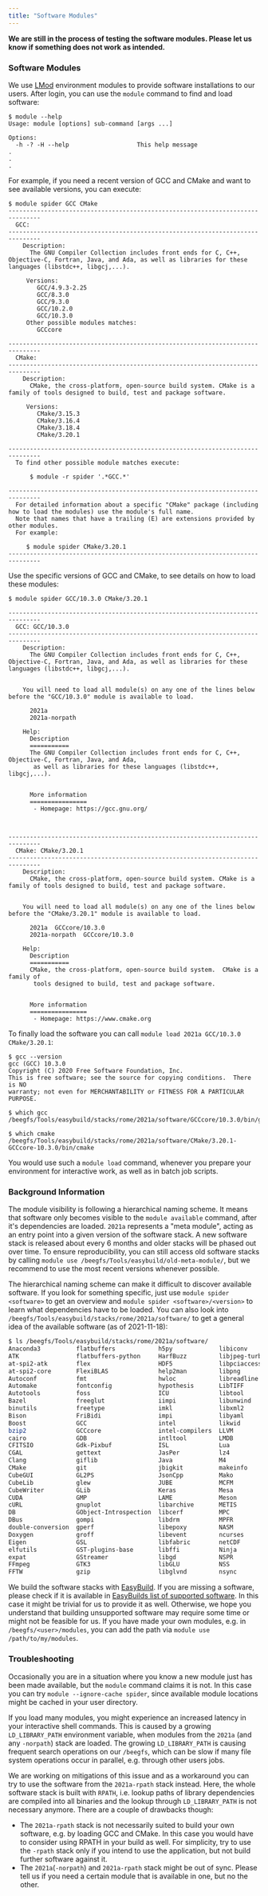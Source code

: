 ```yaml
---
title: "Software Modules"
---
```


**We are still in the process of testing the software modules. Please let us know if something does not work as intended.**

### Software Modules
We use [LMod](https://lmod.readthedocs.io/) environment modules to provide software installations to our users.
After login, you can use the `module` command to find and load software:
```
$ module --help
Usage: module [options] sub-command [args ...]

Options:
  -h -? -H --help                   This help message
.
.
.
```

For example, if you need a recent version of GCC and CMake and want to see available versions, you can execute:
```
$ module spider GCC CMake
-------------------------------------------------------------------------------
  GCC:
-------------------------------------------------------------------------------
    Description:
      The GNU Compiler Collection includes front ends for C, C++, Objective-C, Fortran, Java, and Ada, as well as libraries for these languages (libstdc++, libgcj,...).

     Versions:
        GCC/4.9.3-2.25
        GCC/8.3.0
        GCC/9.3.0
        GCC/10.2.0
        GCC/10.3.0
     Other possible modules matches:
        GCCcore

-------------------------------------------------------------------------------
  CMake:
-------------------------------------------------------------------------------
    Description:
      CMake, the cross-platform, open-source build system. CMake is a family of tools designed to build, test and package software.

     Versions:
        CMake/3.15.3
        CMake/3.16.4
        CMake/3.18.4
        CMake/3.20.1

-------------------------------------------------------------------------------
  To find other possible module matches execute:

      $ module -r spider '.*GCC.*'

-------------------------------------------------------------------------------
  For detailed information about a specific "CMake" package (including how to load the modules) use the module's full name.
  Note that names that have a trailing (E) are extensions provided by other modules.
  For example:

     $ module spider CMake/3.20.1
-------------------------------------------------------------------------------
```

Use the specific versions of GCC and CMake, to see details on how to load these modules:
```
$ module spider GCC/10.3.0 CMake/3.20.1

-------------------------------------------------------------------------------
  GCC: GCC/10.3.0
-------------------------------------------------------------------------------
    Description:
      The GNU Compiler Collection includes front ends for C, C++, Objective-C, Fortran, Java, and Ada, as well as libraries for these languages (libstdc++, libgcj,...).


    You will need to load all module(s) on any one of the lines below before the "GCC/10.3.0" module is available to load.

      2021a
      2021a-norpath

    Help:
      Description
      ===========
      The GNU Compiler Collection includes front ends for C, C++, Objective-C, Fortran, Java, and Ada,
       as well as libraries for these languages (libstdc++, libgcj,...).


      More information
      ================
       - Homepage: https://gcc.gnu.org/



-------------------------------------------------------------------------------
  CMake: CMake/3.20.1
-------------------------------------------------------------------------------
    Description:
      CMake, the cross-platform, open-source build system. CMake is a family of tools designed to build, test and package software.


    You will need to load all module(s) on any one of the lines below before the "CMake/3.20.1" module is available to load.

      2021a  GCCcore/10.3.0
      2021a-norpath  GCCcore/10.3.0

    Help:
      Description
      ===========
      CMake, the cross-platform, open-source build system.  CMake is a family of
       tools designed to build, test and package software.


      More information
      ================
       - Homepage: https://www.cmake.org
```

To finally load the software you can call `module load 2021a GCC/10.3.0 CMake/3.20.1`:
```
$ gcc --version
gcc (GCC) 10.3.0
Copyright (C) 2020 Free Software Foundation, Inc.
This is free software; see the source for copying conditions.  There is NO
warranty; not even for MERCHANTABILITY or FITNESS FOR A PARTICULAR PURPOSE.

$ which gcc
/beegfs/Tools/easybuild/stacks/rome/2021a/software/GCCcore/10.3.0/bin/gcc

$ which cmake
/beegfs/Tools/easybuild/stacks/rome/2021a/software/CMake/3.20.1-GCCcore-10.3.0/bin/cmake
```

You would use such a `module load` command, whenever you prepare your environment for interactive work, as well as in batch job scripts.


### Background Information
The module visibility is following a hierarchical naming scheme.
It means that software only becomes visible to the `module available` command, after it's dependencies are loaded.
`2021a` represents a "meta module", acting as an entry point into a given version of the software stack.
A new software stack is released about every 6 months and older stacks will be phased out over time.
To ensure reproducibility, you can still access old software stacks by calling `module use /beegfs/Tools/easybuild/old-meta-module/`, but we recommend to use the most recent versions whenever possible.

The hierarchical naming scheme can make it difficult to discover available software.
If you look for something specific, just use `module spider <software>` to get an overview and `module spider <software>/<version>` to learn what dependencies have to be loaded.
You can also look into `/beegfs/Tools/easybuild/stacks/rome/2021a/software/` to get a general idea of the available software (as of 2021-11-18):
```bash
$ ls /beegfs/Tools/easybuild/stacks/rome/2021a/software/
Anaconda3          flatbuffers            h5py             libiconv       numactl          SciPy-bundle
ATK                flatbuffers-python     HarfBuzz         libjpeg-turbo  NVHPC            Score-P
at-spi2-atk        flex                   HDF5             libpciaccess   OPARI2           SCOTCH
at-spi2-core       FlexiBLAS              help2man         libpng         OpenBLAS         SDL2
Autoconf           fmt                    hwloc            libreadline    OpenFOAM         SIONlib
Automake           fontconfig             hypothesis       LibTIFF        OpenMPI          snappy
Autotools          foss                   ICU              libtool        OpenSSL          spdlog
Bazel              freeglut               iimpi            libunwind      OTF2             SQLite
binutils           freetype               imkl             libxml2        Pango            Szip
Bison              FriBidi                impi             libyaml        PAPI             Tcl
Boost              GCC                    intel            likwid         Paraver          TensorFlow
bzip2              GCCcore                intel-compilers  LLVM           ParaView         Theano
cairo              GDB                    intltool         LMDB           PCRE             typing-extensions
CFITSIO            Gdk-Pixbuf             ISL              Lua            PCRE2            UCX
CGAL               gettext                JasPer           lz4            PDT              UnZip
Clang              giflib                 Java             M4             Perl             util-linux
CMake              git                    jbigkit          makeinfo       pixman           Valgrind
CubeGUI            GL2PS                  JsonCpp          Mako           pkgconfig        wxWidgets
CubeLib            glew                   JUBE             MCFM           pkg-config       X11
CubeWriter         GLib                   Keras            Mesa           PMIx             x264
CUDA               GMP                    LAME             Meson          protobuf         x265
cURL               gnuplot                libarchive       METIS          protobuf-python  xorg-macros
DB                 GObject-Introspection  libcerf          MPC            pybind11         XZ
DBus               gompi                  libdrm           MPFR           Python           Yasm
double-conversion  gperf                  libepoxy         NASM           PyYAML           Z3
Doxygen            groff                  libevent         ncurses        Qt5              Zip
Eigen              GSL                    libfabric        netCDF         re2c             zlib
elfutils           GST-plugins-base       libffi           Ninja          ROOT             zstd
expat              GStreamer              libgd            NSPR           Rust
FFmpeg             GTK3                   libGLU           NSS            ScaLAPACK
FFTW               gzip                   libglvnd         nsync          Scalasca
```

We build the software stacks with [EasyBuild](https://docs.easybuild.io/en/latest/).
If you are missing a software, please check if it is available in [EasyBuilds list of supported software](https://docs.easybuild.io/en/latest/version-specific/Supported_software.html#list-software).
In this case it might be trivial for us to provide it as well.
Otherwise, we hope you understand that building unsupported software may require some time or might not be feasible for us.
If you have made your own modules, e.g. in `/beegfs/<user>/modules`, you can add the path via `module use /path/to/my/modules`.


### Troubleshooting
Occasionally you are in a situation where you know a new module just has been made available, but the `module` command claims it is not.
In this case you can try `module --ignore-cache spider`, since available module locations might be cached in your user directory.

If you load many modules, you might experience an increased latency in your interactive shell commands.
This is caused by a growing `LD_LIBRARY_PATH` environment variable, when modules from the `2021a` (and any `-norpath`) stack are loaded.
The growing `LD_LIBRARY_PATH` is causing frequent search operations on our `/beegfs`, which can be slow if many file system operations occur in parallel, e.g. through other users jobs.

We are working on mitigations of this issue and as a workaround you can try to use the software from the `2021a-rpath` stack instead.
Here, the whole software stack is built with `RPATH`, i.e. lookup paths of library dependencies are compiled into all binaries and the lookup through `LD_LIBRARY_PATH` is not necessary anymore.
There are a couple of drawbacks though:
  - The `2021a-rpath` stack is not necessarily suited to build your own software, e.g. by loading GCC and CMake. In this case you would have to consider using RPATH in your build as well. For simplicity, try to use the `-rpath` stack only if you intend to use the application, but not build further software against it.
  - The `2021a`(`-norpath`) and `2021a-rpath` stack might be out of sync. Please tell us if you need a certain module that is available in one, but no the other.
